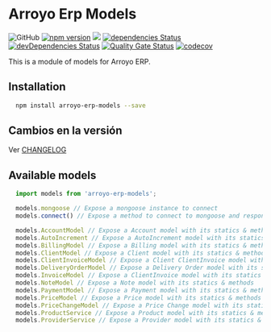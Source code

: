 # Arroyo Erp Models

![GitHub](https://img.shields.io/github/license/soker90/arroyo-erp-models)
[![npm version](https://badge.fury.io/js/arroyo-erp-models.svg)](https://badge.fury.io/js/arroyo-erp-models)
![](https://github.com/soker90/arroyo-erp-models/workflows/Node.js%20CI/badge.svg)
[![dependencies Status](https://david-dm.org/soker90/arroyo-erp-models/status.svg)](https://david-dm.org/soker90/arroyo-erp-models)
[![devDependencies Status](https://david-dm.org/soker90/arroyo-erp-models/dev-status.svg)](https://david-dm.org/soker90/arroyo-erp-models?type=dev)
[![Quality Gate Status](https://sonarcloud.io/api/project_badges/measure?project=soker90_arroyo-erp-models&metric=alert_status)](https://sonarcloud.io/dashboard?id=soker90_arroyo-erp-models)
[![codecov](https://codecov.io/gh/soker90/arroyo-erp-models/branch/master/graph/badge.svg)](https://codecov.io/gh/soker90/arroyo-erp-models)

This is a module of models for Arroyo ERP.

## Installation

```bash
  npm install arroyo-erp-models --save
```

## Cambios en la versión

Ver [CHANGELOG](https://github.com/soker90/arroyo-erp-models/blob/master/CHANGELOG.md)

## Available models

```javascript
  import models from 'arroyo-erp-models';

  models.mongoose // Expose a mongoose instance to connect
  models.connect() // Expose a method to connect to mongoose and response with the connection

  models.AccountModel // Expose a Account model with its statics & methods
  models.AutoIncrement // Expose a AutoIncrement model with its statics & methods
  models.BillingModel // Expose a Billing model with its statics & methods
  models.ClientModel // Expose a Client model with its statics & methods
  models.ClientInvoiceModel // Expose a Client ClientInvoice model with its statics & methods
  models.DeliveryOrderModel // Expose a Delivery Order model with its statics & methods
  models.InvoiceModel // Expose a ClientInvoice model with its statics & methods
  models.NoteModel // Expose a Note model with its statics & methods
  models.PaymentModel // Expose a Payment model with its statics & methods
  models.PriceModel // Expose a Price model with its statics & methods
  models.PriceChangeModel // Expose a Price Change model with its statics & methods
  models.ProductService // Expose a Product model with its statics & methods
  models.ProviderService // Expose a Provider model with its statics & methods

```

